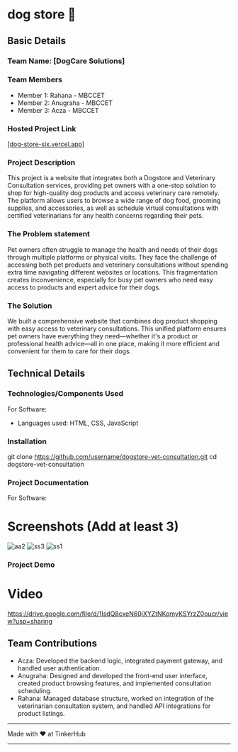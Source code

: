 # dog store 🎯

## Basic Details
### Team Name: [DogCare Solutions]

### Team Members
- Member 1: Rahana - MBCCET
- Member 2: Anugraha - MBCCET
- Member 3: Acza - MBCCET

### Hosted Project Link
[[dog-store-six.vercel.app]](https://dog-store-lw3x9pdjc-anugrahasunny2006-gmailcoms-projects.vercel.app/)

### Project Description
This project is a website that integrates both a Dogstore and Veterinary Consultation services, providing pet owners with a one-stop solution to shop for high-quality dog products and access veterinary care remotely. The platform allows users to browse a wide range of dog food, grooming supplies, and accessories, as well as schedule virtual consultations with certified veterinarians for any health concerns regarding their pets.

### The Problem statement
Pet owners often struggle to manage the health and needs of their dogs through multiple platforms or physical visits. They face the challenge of accessing both pet products and veterinary consultations without spending extra time navigating different websites or locations. This fragmentation creates inconvenience, especially for busy pet owners who need easy access to products and expert advice for their dogs.

### The Solution
We built a comprehensive website that combines dog product shopping with easy access to veterinary consultations. This unified platform ensures pet owners have everything they need—whether it's a product or professional health advice—all in one place, making it more efficient and convenient for them to care for their dogs.

## Technical Details
### Technologies/Components Used
For Software:
- Languages used: HTML, CSS, JavaScript
### Installation

git clone https://github.com/username/dogstore-vet-consultation.git
cd dogstore-vet-consultation


### Project Documentation
For Software:
# Screenshots (Add at least 3)
![aa2](https://github.com/user-attachments/assets/eaca91bb-f811-4f61-9ac4-3a1d4ae2d57b)
![ss3](https://github.com/user-attachments/assets/65a164e2-ba1c-46cd-aa8d-aac781d7c94c)
![ss1](https://github.com/user-attachments/assets/7cd5cd45-2ee5-4fe4-aefb-183c12f35922)


### Project Demo
# Video
https://drive.google.com/file/d/1IsdQ8cxeN60jXYZtNKqmyKSYrzZ0oucr/view?usp=sharing

## Team Contributions
- Acza: Developed the backend logic, integrated payment gateway, and handled user authentication.
- Anugraha: Designed and developed the front-end user interface, created product browsing features, and implemented consultation scheduling.
- Rahana: Managed database structure, worked on integration of the veterinarian consultation system, and handled API integrations for product listings.

---

Made with ❤️ at TinkerHub

---
